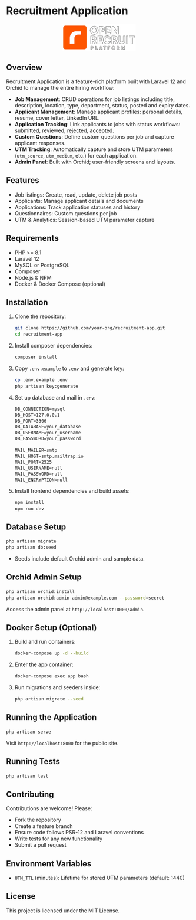 # Recruitment Application

<p align="center">
  <img src="public/images/logo.png" alt="Recruitment App Logo" width="200">
</p>

## Overview

Recruitment Application is a feature-rich platform built with Laravel 12 and Orchid to manage the entire hiring workflow:

- **Job Management**: CRUD operations for job listings including title, description, location, type, department, status, posted and expiry dates.
- **Applicant Management**: Manage applicant profiles: personal details, resume, cover letter, LinkedIn URL.
- **Application Tracking**: Link applicants to jobs with status workflows: submitted, reviewed, rejected, accepted.
- **Custom Questions**: Define custom questions per job and capture applicant responses.
- **UTM Tracking**: Automatically capture and store UTM parameters (`utm_source`, `utm_medium`, etc.) for each application.
- **Admin Panel**: Built with Orchid; user-friendly screens and layouts.

## Features

- Job listings: Create, read, update, delete job posts
- Applicants: Manage applicant details and documents
- Applications: Track application statuses and history
- Questionnaires: Custom questions per job
- UTM & Analytics: Session-based UTM parameter capture

## Requirements

- PHP >= 8.1
- Laravel 12
- MySQL or PostgreSQL
- Composer
- Node.js & NPM
- Docker & Docker Compose (optional)

## Installation

1. Clone the repository:
   ```bash
   git clone https://github.com/your-org/recruitment-app.git
   cd recruitment-app
   ```

2. Install composer dependencies:
   ```bash
   composer install
   ```

3. Copy `.env.example` to `.env` and generate key:
   ```bash
   cp .env.example .env
   php artisan key:generate
   ```

4. Set up database and mail in `.env`:
   ```dotenv
   DB_CONNECTION=mysql
   DB_HOST=127.0.0.1
   DB_PORT=3306
   DB_DATABASE=your_database
   DB_USERNAME=your_username
   DB_PASSWORD=your_password

   MAIL_MAILER=smtp
   MAIL_HOST=smtp.mailtrap.io
   MAIL_PORT=2525
   MAIL_USERNAME=null
   MAIL_PASSWORD=null
   MAIL_ENCRYPTION=null
   ```

5. Install frontend dependencies and build assets:
   ```bash
   npm install
   npm run dev
   ```

## Database Setup

```bash
php artisan migrate
php artisan db:seed
```

- Seeds include default Orchid admin and sample data.

## Orchid Admin Setup

```bash
php artisan orchid:install
php artisan orchid:admin admin@example.com --password=secret
```

Access the admin panel at `http://localhost:8000/admin`.

## Docker Setup (Optional)

1. Build and run containers:
   ```bash
   docker-compose up -d --build
   ```
2. Enter the app container:
   ```bash
   docker-compose exec app bash
   ```
3. Run migrations and seeders inside:
   ```bash
   php artisan migrate --seed
   ```

## Running the Application

```bash
php artisan serve
```
Visit `http://localhost:8000` for the public site.

## Running Tests

```bash
php artisan test
```

## Contributing

Contributions are welcome! Please:
- Fork the repository
- Create a feature branch
- Ensure code follows PSR-12 and Laravel conventions
- Write tests for any new functionality
- Submit a pull request

## Environment Variables

- `UTM_TTL` (minutes): Lifetime for stored UTM parameters (default: 1440)

## License

This project is licensed under the MIT License.
